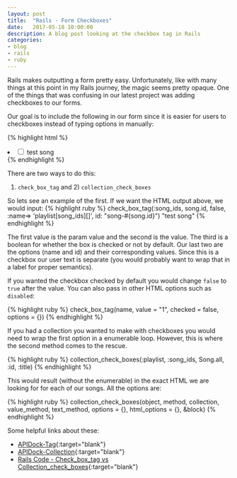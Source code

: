 ```yaml
---
layout: post
title:  "Rails - Form Checkboxes"
date:   2017-05-18 10:00:00
description: A blog post looking at the checkbox tag in Rails
categories:
- blog
- rails
- ruby
---
```


Rails makes outputting a form pretty easy. Unfortunately, like with many things at this point in my Rails journey, the magic seems pretty opaque.  One of the things that was confusing in our latest project was adding checkboxes to our forms.

Our goal is to include the following in our form since it is easier for users to checkboxes instead of typing options in manually:

{% highlight html %}
<li>
<input type="checkbox" name="playlist[song_ids][]" id="song-2" value="2">
test song
</li>
{% endhighlight %}

There are two ways to do this:
1) `check_box_tag` and 2) `collection_check_boxes`

So lets see an example of the first.  If we want the HTML output above, we would input:
{% highlight ruby %}
check_box_tag(:song_ids, song.id, false, :name=> 'playlist[song_ids][]', id: "song-#{song.id}")
"test song"
{% endhighlight %}

The first value is the param value and the second is the value.  The third is a boolean for whether the box is checked or not by default.  Our last two are the options (name and id) and their corresponding values.  Since this is a checkbox our user text is separate (you would probably want to wrap that in a label for proper semantics).

If you wanted the checkbox checked by default you would change `false` to `true` after the value.  You can also pass in other HTML options such as `disabled`:

{% highlight ruby %}
check_box_tag(name, value = "1", checked = false, options = {})
{% endhighlight %}

If you had a collection you wanted to make with checkboxes you would need to wrap the first option in a enumerable loop. However, this is where the second method comes to the rescue.

{% highlight ruby %}
collection_check_boxes(:playlist, :song_ids, Song.all, :id, :title)
{% endhighlight %}

This would result (without the enumerable) in the exact HTML we are looking for for each of our songs.  All the options are:

{% highlight ruby %}
collection_check_boxes(object, method, collection, value_method, text_method, options = {}, html_options = {}, &block)
{% endhighlight %}

Some helpful links about these:
- [APIDock-Tag](https://apidock.com/rails/ActionView/Helpers/FormTagHelper/check_box_tag){:target="blank"}
- [APIDock-Collection](https://apidock.com/rails/v4.0.2/ActionView/Helpers/FormOptionsHelper/collection_check_boxes){:target="blank"}
- [Rails Code - Check_box_tag vs Collection_check_boxes](http://www.webdeveloperfromscratch.com/blog/rails-code-check_box_tag-vs-collection_check_boxes){:target="blank"}
